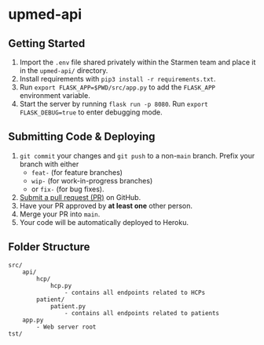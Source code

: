 # upmed-api

## Getting Started

1. Import the `.env` file shared privately within the Starmen team and place it
in the `upmed-api/` directory.
2. Install requirements with `pip3 install -r requirements.txt`.
3. Run `export FLASK_APP=$PWD/src/app.py` to add the `FLASK_APP` environment variable.
4. Start the server by running `flask run -p 8080`. Run `export FLASK_DEBUG=true` to enter debugging mode.

## Submitting Code & Deploying

1. `git commit` your changes and `git push` to a non-`main` branch. Prefix your branch with either
    - `feat-` (for feature branches)
    - `wip-` (for work-in-progress branches)
    - or `fix-` (for bug fixes).
2. [Submit a pull request (PR)](https://github.com/anthonykrivonos/4156-Starmen) on GitHub.
3. Have your PR approved by **at least one** other person.
4. Merge your PR into `main`.
5. Your code will be automatically deployed to Heroku.

## Folder Structure

```
src/
    api/
        hcp/
            hcp.py
                - contains all endpoints related to HCPs
        patient/
            patient.py
                - contains all endpoints related to patients
    app.py
        - Web server root
tst/
```
